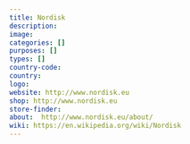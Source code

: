 ```yaml
---
title: Nordisk
description:
image:
categories: []
purposes: []
types: []
country-code:
country:
logo:
website: http://www.nordisk.eu
shop: http://www.nordisk.eu
store-finder:
about:  http://www.nordisk.eu/about/
wiki: https://en.wikipedia.org/wiki/Nordisk
---
```

